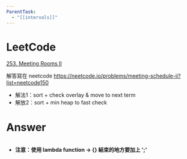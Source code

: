 ```yaml
---
ParentTask:
  - "[[intervals]]"
---
```


# LeetCode
[253. Meeting Rooms II](https://leetcode.com/problems/meeting-rooms-ii/)

解答寫在 neetcode
https://neetcode.io/problems/meeting-schedule-ii?list=neetcode150
- 解法1：sort + check overlay & move to next term
- 解放2：sort + min heap to fast check
# Answer
```Cpp

```

- **注意：使用 lambda function -> {} 結束的地方要加上 ';'**
